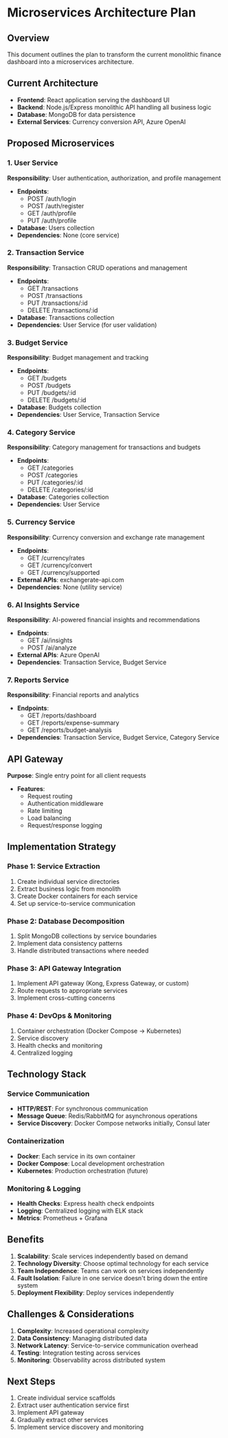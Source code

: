 # Microservices Architecture Plan

## Overview
This document outlines the plan to transform the current monolithic finance dashboard into a microservices architecture.

## Current Architecture
- **Frontend**: React application serving the dashboard UI
- **Backend**: Node.js/Express monolithic API handling all business logic
- **Database**: MongoDB for data persistence
- **External Services**: Currency conversion API, Azure OpenAI

## Proposed Microservices

### 1. User Service
**Responsibility**: User authentication, authorization, and profile management
- **Endpoints**: 
  - POST /auth/login
  - POST /auth/register
  - GET /auth/profile
  - PUT /auth/profile
- **Database**: Users collection
- **Dependencies**: None (core service)

### 2. Transaction Service
**Responsibility**: Transaction CRUD operations and management
- **Endpoints**:
  - GET /transactions
  - POST /transactions
  - PUT /transactions/:id
  - DELETE /transactions/:id
- **Database**: Transactions collection
- **Dependencies**: User Service (for user validation)

### 3. Budget Service
**Responsibility**: Budget management and tracking
- **Endpoints**:
  - GET /budgets
  - POST /budgets
  - PUT /budgets/:id
  - DELETE /budgets/:id
- **Database**: Budgets collection
- **Dependencies**: User Service, Transaction Service

### 4. Category Service
**Responsibility**: Category management for transactions and budgets
- **Endpoints**:
  - GET /categories
  - POST /categories
  - PUT /categories/:id
  - DELETE /categories/:id
- **Database**: Categories collection
- **Dependencies**: User Service

### 5. Currency Service
**Responsibility**: Currency conversion and exchange rate management
- **Endpoints**:
  - GET /currency/rates
  - GET /currency/convert
  - GET /currency/supported
- **External APIs**: exchangerate-api.com
- **Dependencies**: None (utility service)

### 6. AI Insights Service
**Responsibility**: AI-powered financial insights and recommendations
- **Endpoints**:
  - GET /ai/insights
  - POST /ai/analyze
- **External APIs**: Azure OpenAI
- **Dependencies**: Transaction Service, Budget Service

### 7. Reports Service
**Responsibility**: Financial reports and analytics
- **Endpoints**:
  - GET /reports/dashboard
  - GET /reports/expense-summary
  - GET /reports/budget-analysis
- **Dependencies**: Transaction Service, Budget Service, Category Service

## API Gateway
**Purpose**: Single entry point for all client requests
- **Features**:
  - Request routing
  - Authentication middleware
  - Rate limiting
  - Load balancing
  - Request/response logging

## Implementation Strategy

### Phase 1: Service Extraction
1. Create individual service directories
2. Extract business logic from monolith
3. Create Docker containers for each service
4. Set up service-to-service communication

### Phase 2: Database Decomposition
1. Split MongoDB collections by service boundaries
2. Implement data consistency patterns
3. Handle distributed transactions where needed

### Phase 3: API Gateway Integration
1. Implement API gateway (Kong, Express Gateway, or custom)
2. Route requests to appropriate services
3. Implement cross-cutting concerns

### Phase 4: DevOps & Monitoring
1. Container orchestration (Docker Compose → Kubernetes)
2. Service discovery
3. Health checks and monitoring
4. Centralized logging

## Technology Stack

### Service Communication
- **HTTP/REST**: For synchronous communication
- **Message Queue**: Redis/RabbitMQ for asynchronous operations
- **Service Discovery**: Docker Compose networks initially, Consul later

### Containerization
- **Docker**: Each service in its own container
- **Docker Compose**: Local development orchestration
- **Kubernetes**: Production orchestration (future)

### Monitoring & Logging
- **Health Checks**: Express health check endpoints
- **Logging**: Centralized logging with ELK stack
- **Metrics**: Prometheus + Grafana

## Benefits
1. **Scalability**: Scale services independently based on demand
2. **Technology Diversity**: Choose optimal technology for each service
3. **Team Independence**: Teams can work on services independently
4. **Fault Isolation**: Failure in one service doesn't bring down the entire system
5. **Deployment Flexibility**: Deploy services independently

## Challenges & Considerations
1. **Complexity**: Increased operational complexity
2. **Data Consistency**: Managing distributed data
3. **Network Latency**: Service-to-service communication overhead
4. **Testing**: Integration testing across services
5. **Monitoring**: Observability across distributed system

## Next Steps
1. Create individual service scaffolds
2. Extract user authentication service first
3. Implement API gateway
4. Gradually extract other services
5. Implement service discovery and monitoring
